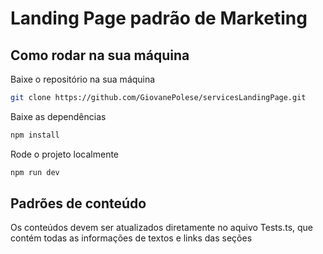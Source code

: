 # Landing Page padrão de Marketing

## Como rodar na sua máquina

Baixe o repositório na sua máquina
```bash
git clone https://github.com/GiovanePolese/servicesLandingPage.git
```

Baixe as dependências
```bash
npm install
```

Rode o projeto localmente
```bash
npm run dev
```

## Padrões de conteúdo
Os conteúdos devem ser atualizados diretamente no aquivo Tests.ts, que contém todas as informações de textos e links das seções